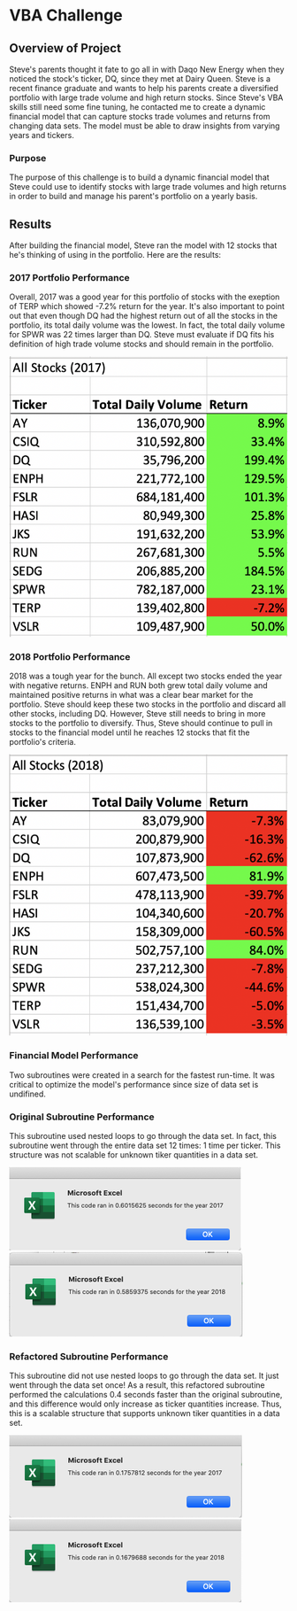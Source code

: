 # VBA Challenge

## Overview of Project
Steve's parents thought it fate to go all in with Daqo New Energy when they noticed the stock's ticker, DQ, since they met at Dairy Queen. Steve is a recent finance graduate and wants to help his parents create a diversified portfolio with large trade volume and high return stocks. Since Steve's VBA skills still need some fine tuning, he contacted me to create a dynamic financial model that can capture stocks trade volumes and returns from changing data sets. The model must be able to draw insights from varying years and tickers.  

### Purpose
The purpose of this challenge is to build a dynamic financial model that Steve could use to identify stocks with large trade volumes and high returns in order to build and manage his parent's portfolio on a yearly basis. 

## Results
After building the financial model, Steve ran the model with 12 stocks that he's thinking of using in the portfolio. Here are the results: 

### 2017 Portfolio Performance
Overall, 2017 was a good year for this portfolio of stocks with the exeption of TERP which showed -7.2% return for the year. It's also important to point out that even though DQ had the highest return out of all the stocks in the portfolio, its total daily volume was the lowest. In fact, the total daily volume for SPWR was 22 times larger than DQ. Steve must evaluate if DQ fits his definition of high trade volume stocks and should remain in the portfolio. 

![](AllStocks_2017.png)

### 2018 Portfolio Performance 
2018 was a tough year for the bunch. All except two stocks ended the year with negative returns. ENPH and RUN both grew total daily volume and maintained positive returns in what was a clear bear market for the portfolio. Steve should keep these two stocks in the portfolio and discard all other stocks, including DQ. However, Steve still needs to bring in more stocks to the portfolio to diversify. Thus, Steve should continue to pull in stocks to the financial model until he reaches 12 stocks that fit the portfolio's criteria. 

![](AllStocks_2018.png)

### Financial Model Performance 
Two subroutines were created in a search for the fastest run-time. It was critical to optimize the model's performance since size of data set is undifined. 

### Original Subroutine Performance 
This subroutine used nested loops to go through the data set. In fact, this subroutine went through the entire data set 12 times: 1 time per ticker. This structure was not scalable for unknown tiker quantities in a data set. 

![](2017_Not_Refactored.png)
![](2018_Not_Refactored.png)

### Refactored Subroutine Performance 
This subroutine did not use nested loops to go through the data set. It just went through the data set once! As a result, this refactored subroutine performed the calculations 0.4 seconds faster than the original subroutine, and this difference would only increase as ticker quantities increase. Thus, this is a scalable structure that supports unknown tiker quantities in a data set. 

![](VBA_Challenge_2017.png)
![](VBA_Challenge_2018.png) 

